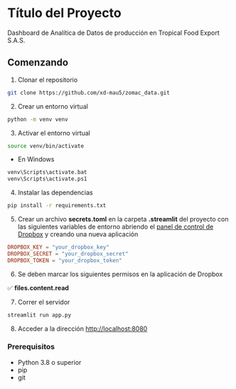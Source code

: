# Título del Proyecto

Dashboard de Analítica de Datos de producción en Tropical Food Export S.A.S.

## Comenzando

1. Clonar el repositorio
```bash
git clone https://github.com/xd-mau5/zomac_data.git
```
2. Crear un entorno virtual
```bash
python -m venv venv
```
3. Activar el entorno virtual
```bash
source venv/bin/activate
```
- En Windows
```bat
venv\Scripts\activate.bat
venv\Scripts\activate.ps1
```
4. Instalar las dependencias
```bash
pip install -r requirements.txt
```
5. Crear un archivo **secrets.toml** en la carpeta **.streamlit** del proyecto con las siguientes variables de entorno abriendo el [panel de control de Dropbox](https://www.dropbox.com/developers/apps) y creando una nueva aplicación

```toml
DROPBOX_KEY = "your_dropbox_key"
DROPBOX_SECRET = "your_dropbox_secret"
DROPBOX_TOKEN = "your_dropbox_token"
```
6. Se deben marcar los siguientes permisos en la aplicación de Dropbox

✅ **files.content.read**

7. Correr el servidor
```bash
streamlit run app.py
```

8. Acceder a la dirección [http://localhost:8080](http://localhost:8080)
### Prerequisitos

- Python 3.8 o superior
- pip
- git
